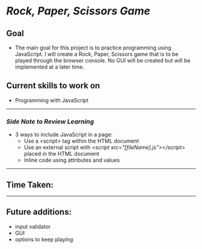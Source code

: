 # ***Rock, Paper, Scissors Game***
## **Goal**
- The main goal for this project is to practice programming using JavaScript. I will create a Rock, Paper, Scissors game that is to be played through the browser console. No GUI will be created but will be implemented at a later time.

## **Current skills to work on**
- Programming with JavaScript
---
### *Side Note to Review Learning*
- 3 ways to include JavaScript in a page:
  - Use a \<script> tag within the HTML document
  - Use an external script with *\<script src="[fileName].js"\>\</script>* placed in the HTML document
  - Inline code using attributes and values
---
## Time Taken:
---
## Future additions:
  - input validator
  - GUI
  - options to keep playing

